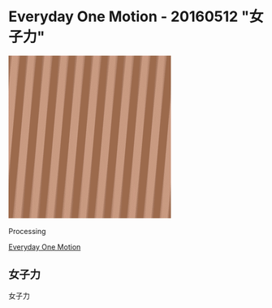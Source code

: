 # Everyday One Motion - 20160512 "女子力"  

![](20160512.gif)  

Processing  

[Everyday One Motion](http://motions.work/motion/223)  

## 女子力

女子力
